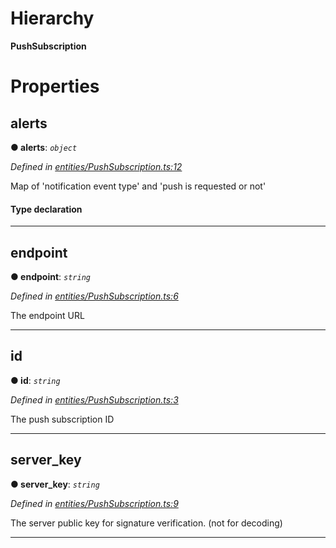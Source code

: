 

# Hierarchy

**PushSubscription**

# Properties

<a id="alerts"></a>

##  alerts

**● alerts**: *`object`*

*Defined in [entities/PushSubscription.ts:12](https://github.com/lagunehq/core/blob/dae58ab/src/entities/PushSubscription.ts#L12)*

Map of 'notification event type' and 'push is requested or not'

#### Type declaration

___
<a id="endpoint"></a>

##  endpoint

**● endpoint**: *`string`*

*Defined in [entities/PushSubscription.ts:6](https://github.com/lagunehq/core/blob/dae58ab/src/entities/PushSubscription.ts#L6)*

The endpoint URL

___
<a id="id"></a>

##  id

**● id**: *`string`*

*Defined in [entities/PushSubscription.ts:3](https://github.com/lagunehq/core/blob/dae58ab/src/entities/PushSubscription.ts#L3)*

The push subscription ID

___
<a id="server_key"></a>

##  server_key

**● server_key**: *`string`*

*Defined in [entities/PushSubscription.ts:9](https://github.com/lagunehq/core/blob/dae58ab/src/entities/PushSubscription.ts#L9)*

The server public key for signature verification. (not for decoding)

___

